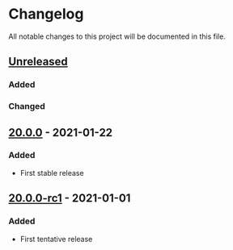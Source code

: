 Changelog
=========

All notable changes to this project will be documented in this file.

## [Unreleased]

### Added

### Changed

## [20.0.0] - 2021-01-22

### Added

- First stable release

## [20.0.0-rc1] - 2021-01-01

### Added

- First tentative release

[Unreleased]: https://github.com/oscillatingworks/bou/compare/v20.0.0...HEAD
[20.0.0]: https://github.com/oscillatingworks/bou/compare/v20.0.0-rc1...v20.0.0
[20.0.0-rc1]: https://github.com/oscillatingworks/bou/compare/8433cc5...v20.0.0-rc1
